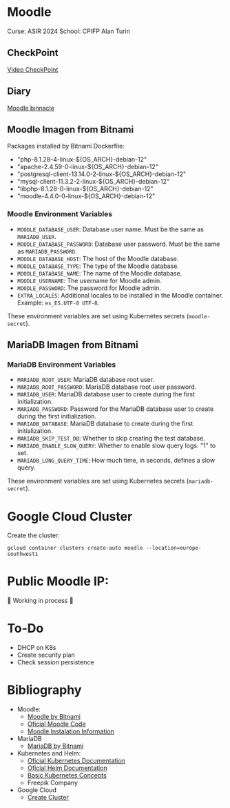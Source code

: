 # Moodle
Curse: ASIR 2024
School: CPIFP Alan Turin
## CheckPoint
[Video CheckPoint](https://youtu.be/ipq2waYJp-c)
## Diary
[Moodle binnacle](https://docs.google.com/document/d/1KNaS97n7dDzfjWdDSxk-xkjukFkCoAAS8Q0o4S3_wx4/edit?usp=sharing)

## Moodle Imagen from Bitnami

Packages installed by Bitnami Dockerfile:
- "php-8.1.28-4-linux-${OS_ARCH}-debian-12"
- "apache-2.4.59-0-linux-${OS_ARCH}-debian-12"
- "postgresql-client-13.14.0-2-linux-${OS_ARCH}-debian-12"
- "mysql-client-11.3.2-2-linux-${OS_ARCH}-debian-12"
- "libphp-8.1.28-0-linux-${OS_ARCH}-debian-12"
- "moodle-4.4.0-0-linux-${OS_ARCH}-debian-12"

### Moodle Environment Variables
- `MOODLE_DATABASE_USER`: Database user name. Must be the same as `MARIADB_USER`.
- `MOODLE_DATABASE_PASSWORD`: Database user password. Must be the same as `MARIADB_PASSWORD`.
- `MOODLE_DATABASE_HOST`: The host of the Moodle database.
- `MOODLE_DATABASE_TYPE`: The type of the Moodle database.
- `MOODLE_DATABASE_NAME`: The name of the Moodle database.
- `MOODLE_USERNAME`: The username for Moodle admin.
- `MOODLE_PASSWORD`: The password for Moodle admin.
- `EXTRA_LOCALES`: Additional locales to be installed in the Moodle container. Example: `es_ES.UTF-8 UTF-8`.

These environment variables are set using Kubernetes secrets (`moodle-secret`).

## MariaDB Imagen from Bitnami

### MariaDB Environment Variables
- `MARIADB_ROOT_USER`: MariaDB database root user.
- `MARIADB_ROOT_PASSWORD`: MariaDB database root user password.
- `MARIADB_USER`: MariaDB database user to create during the first initialization. 
- `MARIADB_PASSWORD`: Password for the MariaDB database user to create during the first initialization. 
- `MARIADB_DATABASE`: MariaDB database to create during the first initialization.
- `MARIADB_SKIP_TEST_DB`: Whether to skip creating the test database.
- `MARIADB_ENABLE_SLOW_QUERY`: Whether to enable slow query logs.  "1" to set.
- `MARIADB_LONG_QUERY_TIME`: How much time, in seconds, defines a slow query.

These environment variables are set using Kubernetes secrets (`mariadb-secret`).

# Google Cloud Cluster
Create the cluster:
``` console
gcloud container clusters create-auto moodle --location=europe-southwest1
```
# Public Moodle IP:
   🚧 Working in process 👷
# To-Do
* DHCP on K8s
* Create security plan
* Check session persistence
  
# Bibliography
* Moodle:
    - [Moodle by Bitnami](https://github.com/bitnami/containers/tree/main/bitnami/moodle#bitnami-lms-powered-by-moodle-lms)
    - [Oficial Moodle Code](https://github.com/moodle/moodle)
    - [Moodle Instalation Information](https://docs.moodle.org/403/en/Installing_Moodle)
* MariaDB
    - [MariaDB by Bitnami](https://github.com/bitnami/containers/tree/main/bitnami/mariadb)
* Kubernetes and Helm:
    - [Oficial Kubernetes Documentation](https://kubernetes.io/es/docs/home/)
    - [Oficial Helm Documentation](https://helm.sh/docs/intro/quickstart/)
    - [Basic Kubernetes Concepts](https://www.youtube.com/watch?v=X48VuDVv0do)
    - Freepik Company
* Google Cloud
    - [Create Cluster](https://cloud.google.com/kubernetes-engine/docs/deploy-app-cluster?hl=es-419)
